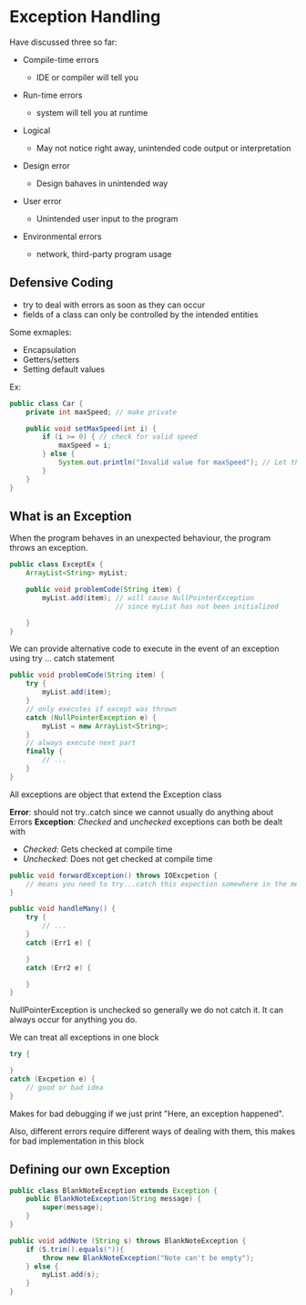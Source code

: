 # Exception Handling

Have discussed three so far:

- Compile-time errors
  - IDE or compiler will tell you

- Run-time errors
  - system will tell you at runtime

- Logical
  - May not notice right away, unintended code output or interpretation

- Design error
  - Design bahaves in unintended way

- User error
  - Unintended user input to the program

- Environmental errors
  - network, third-party program usage

## Defensive Coding

- try to deal with errors as soon as they can occur
- fields of a class can only be controlled by the intended entities

Some exmaples:
- Encapsulation
- Getters/setters
- Setting default values

Ex:

```java
public class Car {
    private int maxSpeed; // make private

    public void setMaxSpeed(int i) {
        if (i >= 0) { // check for valid speed
            maxSpeed = i;
        } else {
            System.out.println("Invalid value for maxSpeed"); // Let the user know what they did wrong
        }
    }
}
```

## What is an Exception

When the program behaves in an unexpected behaviour, the program throws an exception.

```java
public class ExceptEx {
    ArrayList<String> myList;

    public void problemCode(String item) {
        myList.add(item); // will cause NullPointerException
                          // since myList has not been initialized

    }
}
```

We can provide alternative code to execute in the event of an exception using try ... catch statement

```java
public void problemCode(String item) {
    try {
        myList.add(item);
    }
    // only executes if except was thrown
    catch (NullPointerException e) {
        myList = new ArrayList<String>;
    }
    // always execute next part
    finally {
        // ...
    }
}
```

All exceptions are object that extend the Exception class

**Error**: should not try..catch since we cannot usually do anything about Errors
**Exception**: *Checked* and *unchecked* exceptions can both be dealt with

- *Checked*: Gets checked at compile time
- *Unchecked*: Does not get checked at compile time

```java
public void forwardException() throws IOExcpetion {
    // means you need to try...catch this expection somewhere in the method that calls it
}
```

```java
public void handleMany() {
    try {
        // ...
    }
    catch (Err1 e) {

    }
    catch (Err2 e) {

    }
}
```

NullPointerException is unchecked so generally we do not catch it. It can always occur for anything you do.

We can treat all exceptions in one block

```java
try {

}
catch (Excpetion e) {
    // good or bad idea
}
```

Makes for bad debugging if we just print "Here, an exception happened".

Also, different errors require different ways of dealing with them, this makes for bad implementation in this block

## Defining our own Exception

```java
public class BlankNoteException extends Exception {
    public BlankNoteException(String message) {
        super(message);
    }
}

public void addNote (String s) throws BlankNoteException {
    if (S.trim().equals(")){
        throw new BlankNoteException("Note can't be empty");
    } else {
        myList.add(s);
    }
}
```
